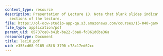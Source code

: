 ```yaml
---
content_type: resource
description: Presentation of Lecture 10. Note that blank slides indicate separate
  sections of the lecture.
file: https://ol-ocw-studio-app-qa.s3.amazonaws.com/courses/15-040-game-theory-for-managers-spring-2004/e355cd689165d8f83790c78c17ed62cc_lec10.pdf
file_type: application/pdf
parent_uid: 05737ce0-b41b-ba22-5ba8-fd861d6ba36a
resourcetype: Document
title: lec10.pdf
uid: e355cd68-9165-d8f8-3790-c78c17ed62cc
---
```

